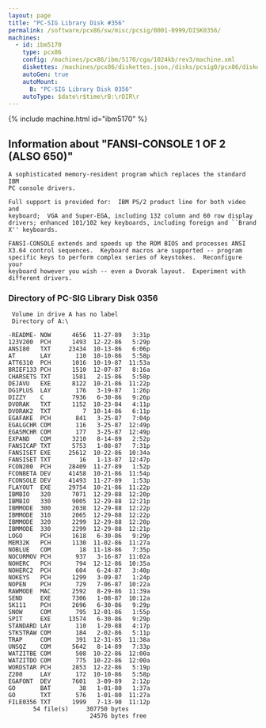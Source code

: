```yaml
---
layout: page
title: "PC-SIG Library Disk #356"
permalink: /software/pcx86/sw/misc/pcsig/0001-0999/DISK0356/
machines:
  - id: ibm5170
    type: pcx86
    config: /machines/pcx86/ibm/5170/cga/1024kb/rev3/machine.xml
    diskettes: /machines/pcx86/diskettes.json,/disks/pcsig0/pcx86/diskettes.json
    autoGen: true
    autoMount:
      B: "PC-SIG Library Disk 0356"
    autoType: $date\r$time\rB:\rDIR\r
---
```


{% include machine.html id="ibm5170" %}

## Information about "FANSI-CONSOLE 1 OF 2 (ALSO 650)"

    A sophisticated memory-resident program which replaces the standard IBM
    PC console drivers.
    
    Full support is provided for:  IBM PS/2 product line for both video and
    keyboard;  VGA and Super-EGA, including 132 column and 60 row display
    drivers; enhanced 101/102 key keyboards, including foreign and ``Brand
    X'' keyboards.
    
    FANSI-CONSOLE extends and speeds up the ROM BIOS and processes ANSI
    X3.64 control sequences.  Keyboard macros are supported -- program
    specific keys to perform complex series of keystokes.  Reconfigure your
    keyboard however you wish -- even a Dvorak layout.  Experiment with
    different drivers.

### Directory of PC-SIG Library Disk 0356

     Volume in drive A has no label
     Directory of A:\

    -README- NOW      4656  11-27-89   3:31p
    123V200  PCH      1493  12-22-86   5:29p
    ANSI80   TXT     23434  10-13-86   6:06p
    AT       LAY       110  10-10-86   5:58p
    ATT6310  PCH      1016  10-19-87  11:53a
    BRIEF133 PCH      1510  12-07-87   8:16a
    CHARSETS TXT      1581   2-15-86   5:58p
    DEJAVU   EXE      8122  10-21-86  11:22p
    DG1PLUS  LAY       176   3-19-87   1:26p
    DIZZY    C        7936   6-30-86   9:26p
    DVORAK   TXT      1152  10-23-84   4:11p
    DVORAK2  TXT         7  10-14-86   6:11p
    EGAFAKE  PCH       841   3-25-87   7:04p
    EGALGCHR COM       116   3-25-87  12:49p
    EGASMCHR COM       177   3-25-87  12:49p
    EXPAND   COM      3210   8-14-89   2:52p
    FANSICAP TXT      5753   1-08-87   7:31p
    FANSISET EXE     25612  10-22-86  10:34a
    FANSISET TXT        16   1-13-87  12:47p
    FCON200  PCH     28409  11-27-89   1:52p
    FCONBETA DEV     41458  10-21-86  11:54p
    FCONSOLE DEV     41493  11-27-89   1:53p
    FLAYOUT  EXE     29754  10-21-86  11:22p
    IBMBIO   320      7071  12-29-88  12:20p
    IBMBIO   330      9005  12-29-88  12:21p
    IBMMODE  300      2038  12-29-88  12:22p
    IBMMODE  310      2065  12-29-88  12:22p
    IBMMODE  320      2299  12-29-88  12:20p
    IBMMODE  330      2299  12-29-88  12:21p
    LOGO     PCH      1618   6-30-86   9:29p
    MEM32K   PCH      1130  11-02-86  11:27a
    NOBLUE   COM        18  11-18-86   7:35p
    NOCURMOV PCH       937   3-16-87  11:02a
    NOHERC   PCH       794  12-12-86  10:35a
    NOHERC2  PCH       604   6-24-87   3:40p
    NOKEYS   PCH      1299   3-09-87   1:24p
    NOPEN    PCH       729   7-06-87  10:22a
    RAWMODE  MAC      2592   8-29-86  11:39a
    SEND     EXE      7306   1-08-87  10:12a
    SK111    PCH      2696   6-30-86   9:29p
    SNOW     COM       795  12-01-86   1:55p
    SPIT     EXE     13574   6-30-86   9:29p
    STANDARD LAY       110   1-20-88   4:17p
    STKSTRAW COM       184   2-02-86   5:11p
    TRAP     COM       391  12-31-85  11:38a
    UNSQZ    COM      5642   8-14-89   7:33p
    WATZITBE COM       508  10-22-86  12:00a
    WATZITDO COM       775  10-22-86  12:00a
    WORDSTAR PCH      2853  12-22-86   5:19p
    Z200     LAY       172  10-10-86   5:58p
    EGAFONT  DEV      7601   3-09-89   2:12p
    GO       BAT        38   1-01-80   1:37a
    GO       TXT       576   1-01-80  11:27a
    FILE0356 TXT      1999   7-13-90  11:12p
           54 file(s)     307750 bytes
                           24576 bytes free
